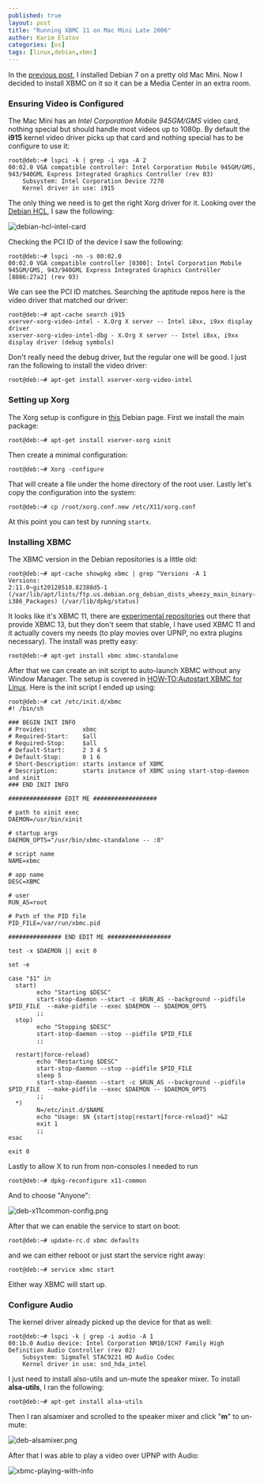 ```yaml
---
published: true
layout: post
title: "Running XBMC 11 on Mac Mini Late 2006"
author: Karim Elatov
categories: [os]
tags: [linux,debian,xbmc]
---
```


In the [previous post](/2014/09/install-debian-7-on-macmini-late-2006/), I installed Debian 7 on a pretty old Mac Mini. Now I decided to install XBMC on it so it can be a Media Center in an extra room.

### Ensuring Video is Configured
The Mac Mini has an *Intel Corporation Mobile 945GM/GMS* video card, nothing special but should handle most videos up to 1080p. By default the **i915** kernel video driver picks up that card and nothing special has to be configure to use it:

	root@deb:~# lspci -k | grep -i vga -A 2
	00:02.0 VGA compatible controller: Intel Corporation Mobile 945GM/GMS, 943/940GML Express Integrated Graphics Controller (rev 03)
		Subsystem: Intel Corporation Device 7270
		Kernel driver in use: i915

The only thing we need is to get the right Xorg driver for it. Looking over the [Debian HCL](http://kmuto.jp/debian/hcl/Intel/Mobile+945GM%EF%BC%8FGMS%EF%BC%8F940GML+Express+Integrated+Graphics+Controller), I saw the following:

![debian-hcl-intel-card](https://googledrive.com/host/0B4vYKT_-8g4IWE9kS2hMMmFuXzg/xbmc-on-mac-mini/debian-hcl-intel-card.png)

Checking the PCI ID of the device I saw the following:

	root@deb:~# lspci -nn -s 00:02.0
	00:02.0 VGA compatible controller [0300]: Intel Corporation Mobile 945GM/GMS, 943/940GML Express Integrated Graphics Controller [8086:27a2] (rev 03)


We can see the PCI ID matches. Searching the aptitude repos here is the video driver that matched our driver:

	root@deb:~# apt-cache search i915
	xserver-xorg-video-intel - X.Org X server -- Intel i8xx, i9xx display driver
	xserver-xorg-video-intel-dbg - X.Org X server -- Intel i8xx, i9xx display driver (debug symbols)

Don't really need the debug driver, but the regular one will be good. I just ran the following to install the video driver:

	root@deb:~# apt-get install xserver-xorg-video-intel

### Setting up Xorg

The Xorg setup is configure in [this](https://wiki.debian.org/Xorg) Debian page. First we install the main package:


	root@deb:~# apt-get install xserver-xorg xinit

Then create a minimal configuration:


	root@deb:~# Xorg -configure

That will create a file under the home directory of the root user. Lastly let's copy the configuration into the system:


	root@deb:~# cp /root/xorg.conf.new /etc/X11/xorg.conf

At this point you can test by running `startx`.

### Installing XBMC

The XBMC version in the Debian repositories is a little old:

	root@deb:~# apt-cache showpkg xbmc | grep ^Versions -A 1
	Versions: 
	2:11.0~git20120510.82388d5-1 (/var/lib/apt/lists/ftp.us.debian.org_debian_dists_wheezy_main_binary-i386_Packages) (/var/lib/dpkg/status)

It looks like it's XBMC 11, there are [experimental repositories](http://balintreczey.hu/blog/xbmc-13-0-gotham-entered-debian/) out there that provide XBMC 13, but they don't seem that stable, I have used XBMC 11 and
it actually covers my needs (to play movies over UPNP, no extra plugins necessary). The install was pretty easy:


	root@deb:~# apt-get install xbmc xbmc-standalone

After that we can create an init script to auto-launch XBMC without any Window Manager. The setup is covered in [HOW-TO:Autostart XBMC for Linux](http://kodi.wiki/view/HOW-TO:Autostart_XBMC_for_Linux). Here is the
init script I ended up using:

	root@deb:~# cat /etc/init.d/xbmc 
	#! /bin/sh

	### BEGIN INIT INFO
	# Provides:          xbmc
	# Required-Start:    $all
	# Required-Stop:     $all
	# Default-Start:     2 3 4 5
	# Default-Stop:      0 1 6
	# Short-Description: starts instance of XBMC
	# Description:       starts instance of XBMC using start-stop-daemon and xinit
	### END INIT INFO

	############### EDIT ME ##################

	# path to xinit exec
	DAEMON=/usr/bin/xinit

	# startup args
	DAEMON_OPTS="/usr/bin/xbmc-standalone -- :0"

	# script name
	NAME=xbmc

	# app name
	DESC=XBMC

	# user
	RUN_AS=root

	# Path of the PID file
	PID_FILE=/var/run/xbmc.pid

	############### END EDIT ME ##################

	test -x $DAEMON || exit 0

	set -e

	case "$1" in
	  start)
			echo "Starting $DESC"
			start-stop-daemon --start -c $RUN_AS --background --pidfile $PID_FILE  --make-pidfile --exec $DAEMON -- $DAEMON_OPTS
			;;
	  stop)
			echo "Stopping $DESC"
			start-stop-daemon --stop --pidfile $PID_FILE
			;;

	  restart|force-reload)
			echo "Restarting $DESC"
			start-stop-daemon --stop --pidfile $PID_FILE
			sleep 5
			start-stop-daemon --start -c $RUN_AS --background --pidfile $PID_FILE  --make-pidfile --exec $DAEMON -- $DAEMON_OPTS
			;;
	  *)
			N=/etc/init.d/$NAME
			echo "Usage: $N {start|stop|restart|force-reload}" >&2
			exit 1
			;;
	esac

	exit 0

Lastly to allow X to run from non-consoles I needed to run

	root@deb:~# dpkg-reconfigure x11-common

And to choose "Anyone":

![deb-x11common-config.png](https://googledrive.com/host/0B4vYKT_-8g4IWE9kS2hMMmFuXzg/xbmc-on-mac-mini/deb-x11common-config.png)

After that we can enable the service to start on boot:

	root@deb:~# update-rc.d xbmc defaults

and we can either reboot or just start the service right away:

	root@deb:~# service xbmc start

Either way XBMC will start up.

### Configure Audio

The kernel driver already picked up the device for that as well:

	root@deb:~# lspci -k | grep -i audio -A 1
	00:1b.0 Audio device: Intel Corporation NM10/ICH7 Family High Definition Audio Controller (rev 02)
		Subsystem: SigmaTel STAC9221 HD Audio Codec
		Kernel driver in use: snd_hda_intel

I just need to install also-utils and un-mute the speaker mixer. To install **alsa-utils**, I ran the following:

	root@deb:~# apt-get install alsa-utils

Then I ran alsamixer and scrolled to the speaker mixer and click "**m**" to un-mute:

![deb-alsamixer.png](https://googledrive.com/host/0B4vYKT_-8g4IWE9kS2hMMmFuXzg/xbmc-on-mac-mini/deb-alsamixer.png)

After that I was able to play a video over UPNP with Audio:

![xbmc-playing-with-info](https://googledrive.com/host/0B4vYKT_-8g4IWE9kS2hMMmFuXzg/xbmc-on-mac-mini/xbmc-playing-with-info.png)
